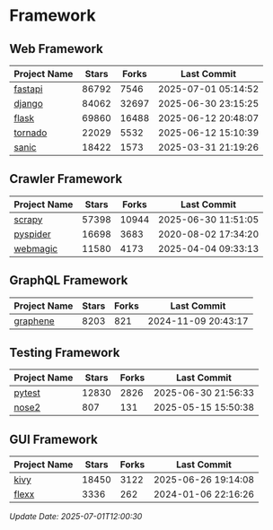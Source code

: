 # Framework

## Web Framework
| Project Name | Stars | Forks | Last Commit |
| ------------ | ----- | ----- | ----------- |
| [fastapi](https://github.com/fastapi/fastapi) | 86792 | 7546 | 2025-07-01 05:14:52 |
| [django](https://github.com/django/django) | 84062 | 32697 | 2025-06-30 23:15:25 |
| [flask](https://github.com/pallets/flask) | 69860 | 16488 | 2025-06-12 20:48:07 |
| [tornado](https://github.com/tornadoweb/tornado) | 22029 | 5532 | 2025-06-12 15:10:39 |
| [sanic](https://github.com/sanic-org/sanic) | 18422 | 1573 | 2025-03-31 21:19:26 |

## Crawler Framework
| Project Name | Stars | Forks | Last Commit |
| ------------ | ----- | ----- | ----------- |
| [scrapy](https://github.com/scrapy/scrapy) | 57398 | 10944 | 2025-06-30 11:51:05 |
| [pyspider](https://github.com/binux/pyspider) | 16698 | 3683 | 2020-08-02 17:34:20 |
| [webmagic](https://github.com/code4craft/webmagic) | 11580 | 4173 | 2025-04-04 09:33:13 |

## GraphQL Framework
| Project Name | Stars | Forks | Last Commit |
| ------------ | ----- | ----- | ----------- |
| [graphene](https://github.com/graphql-python/graphene) | 8203 | 821 | 2024-11-09 20:43:17 |

## Testing Framework
| Project Name | Stars | Forks | Last Commit |
| ------------ | ----- | ----- | ----------- |
| [pytest](https://github.com/pytest-dev/pytest) | 12830 | 2826 | 2025-06-30 21:56:33 |
| [nose2](https://github.com/nose-devs/nose2) | 807 | 131 | 2025-05-15 15:50:38 |

## GUI Framework
| Project Name | Stars | Forks | Last Commit |
| ------------ | ----- | ----- | ----------- |
| [kivy](https://github.com/kivy/kivy) | 18450 | 3122 | 2025-06-26 19:14:08 |
| [flexx](https://github.com/flexxui/flexx) | 3336 | 262 | 2024-01-06 22:16:26 |

*Update Date: 2025-07-01T12:00:30*